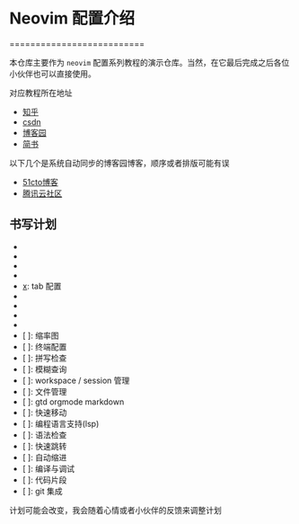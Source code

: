 # Neovim 配置介绍
==========================

本仓库主要作为 `neovim` 配置系列教程的演示仓库。当然，在它最后完成之后各位小伙伴也可以直接使用。

对应教程所在地址
- [知乎](https://www.zhihu.com/column/c_1527964562929893376)
- [csdn](https://blog.csdn.net/lanuage/category_11901740.html)
- [博客园](https://www.cnblogs.com/lanuage/)
- [简书](https://www.jianshu.com/nb/52884163)

以下几个是系统自动同步的博客园博客，顺序或者排版可能有误
- [51cto博客](https://blog.51cto.com/u_11090813)
- [腾讯云社区](https://cloud.tencent.com/developer/user/2939609)

## 书写计划
- [x]: 基础配置
- [x]: 快捷键
- [x]: 插件管理
- [x]: 主题配置
- [x]: tab 配置
- [x]: 目录树
- [x]: 状态栏
- [x]: 启动界面配置
- [x]: witchkey
- [ ]: 缩率图
- [ ]: 终端配置
- [ ]: 拼写检查
- [ ]: 模糊查询
- [ ]: workspace / session 管理
- [ ]: 文件管理
- [ ]: gtd orgmode markdown
- [ ]: 快速移动
- [ ]: 编程语言支持(lsp)
- [ ]: 语法检查
- [ ]: 快速跳转
- [ ]: 自动缩进
- [ ]: 编译与调试
- [ ]: 代码片段
- [ ]: git 集成

计划可能会改变，我会随着心情或者小伙伴的反馈来调整计划
